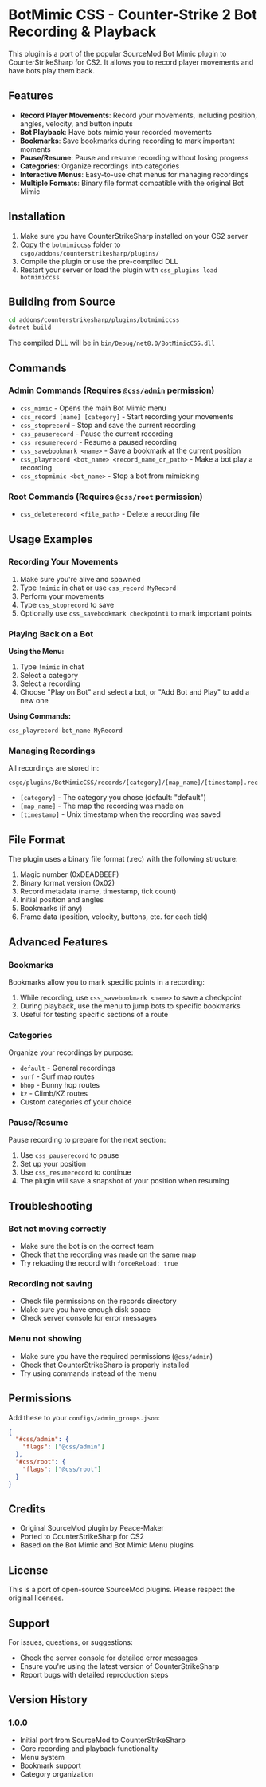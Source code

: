 # BotMimic CSS - Counter-Strike 2 Bot Recording & Playback

This plugin is a port of the popular SourceMod Bot Mimic plugin to CounterStrikeSharp for CS2. It allows you to record player movements and have bots play them back.

## Features

- **Record Player Movements**: Record your movements, including position, angles, velocity, and button inputs
- **Bot Playback**: Have bots mimic your recorded movements
- **Bookmarks**: Save bookmarks during recording to mark important moments
- **Pause/Resume**: Pause and resume recording without losing progress
- **Categories**: Organize recordings into categories
- **Interactive Menus**: Easy-to-use chat menus for managing recordings
- **Multiple Formats**: Binary file format compatible with the original Bot Mimic

## Installation

1. Make sure you have CounterStrikeSharp installed on your CS2 server
2. Copy the `botmimiccss` folder to `csgo/addons/counterstrikesharp/plugins/`
3. Compile the plugin or use the pre-compiled DLL
4. Restart your server or load the plugin with `css_plugins load botmimiccss`

## Building from Source

```bash
cd addons/counterstrikesharp/plugins/botmimiccss
dotnet build
```

The compiled DLL will be in `bin/Debug/net8.0/BotMimicCSS.dll`

## Commands

### Admin Commands (Requires `@css/admin` permission)

- `css_mimic` - Opens the main Bot Mimic menu
- `css_record [name] [category]` - Start recording your movements
- `css_stoprecord` - Stop and save the current recording
- `css_pauserecord` - Pause the current recording
- `css_resumerecord` - Resume a paused recording
- `css_savebookmark <name>` - Save a bookmark at the current position
- `css_playrecord <bot_name> <record_name_or_path>` - Make a bot play a recording
- `css_stopmimic <bot_name>` - Stop a bot from mimicking

### Root Commands (Requires `@css/root` permission)

- `css_deleterecord <file_path>` - Delete a recording file

## Usage Examples

### Recording Your Movements

1. Make sure you're alive and spawned
2. Type `!mimic` in chat or use `css_record MyRecord`
3. Perform your movements
4. Type `css_stoprecord` to save
5. Optionally use `css_savebookmark checkpoint1` to mark important points

### Playing Back on a Bot

**Using the Menu:**
1. Type `!mimic` in chat
2. Select a category
3. Select a recording
4. Choose "Play on Bot" and select a bot, or "Add Bot and Play" to add a new one

**Using Commands:**
```
css_playrecord bot_name MyRecord
```

### Managing Recordings

All recordings are stored in:
```
csgo/plugins/BotMimicCSS/records/[category]/[map_name]/[timestamp].rec
```

- `[category]` - The category you chose (default: "default")
- `[map_name]` - The map the recording was made on
- `[timestamp]` - Unix timestamp when the recording was saved

## File Format

The plugin uses a binary file format (.rec) with the following structure:

1. Magic number (0xDEADBEEF)
2. Binary format version (0x02)
3. Record metadata (name, timestamp, tick count)
4. Initial position and angles
5. Bookmarks (if any)
6. Frame data (position, velocity, buttons, etc. for each tick)

## Advanced Features

### Bookmarks

Bookmarks allow you to mark specific points in a recording:

1. While recording, use `css_savebookmark <name>` to save a checkpoint
2. During playback, use the menu to jump bots to specific bookmarks
3. Useful for testing specific sections of a route

### Categories

Organize your recordings by purpose:
- `default` - General recordings
- `surf` - Surf map routes
- `bhop` - Bunny hop routes
- `kz` - Climb/KZ routes
- Custom categories of your choice

### Pause/Resume

Pause recording to prepare for the next section:

1. Use `css_pauserecord` to pause
2. Set up your position
3. Use `css_resumerecord` to continue
4. The plugin will save a snapshot of your position when resuming

## Troubleshooting

### Bot not moving correctly
- Make sure the bot is on the correct team
- Check that the recording was made on the same map
- Try reloading the record with `forceReload: true`

### Recording not saving
- Check file permissions on the records directory
- Make sure you have enough disk space
- Check server console for error messages

### Menu not showing
- Make sure you have the required permissions (`@css/admin`)
- Check that CounterStrikeSharp is properly installed
- Try using commands instead of the menu

## Permissions

Add these to your `configs/admin_groups.json`:

```json
{
  "#css/admin": {
    "flags": ["@css/admin"]
  },
  "#css/root": {
    "flags": ["@css/root"]
  }
}
```

## Credits

- Original SourceMod plugin by Peace-Maker
- Ported to CounterStrikeSharp for CS2
- Based on the Bot Mimic and Bot Mimic Menu plugins

## License

This is a port of open-source SourceMod plugins. Please respect the original licenses.

## Support

For issues, questions, or suggestions:
- Check the server console for detailed error messages
- Ensure you're using the latest version of CounterStrikeSharp
- Report bugs with detailed reproduction steps

## Version History

### 1.0.0
- Initial port from SourceMod to CounterStrikeSharp
- Core recording and playback functionality
- Menu system
- Bookmark support
- Category organization

